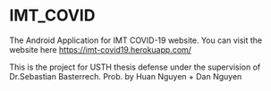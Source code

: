 # IMT_COVID
The Android Application for IMT COVID-19 website.
You can visit the website here https://imt-covid19.herokuapp.com/

This is the project for USTH thesis defense under the supervision of Dr.Sebastian Basterrech.
Prob. by Huan Nguyen + Dan Nguyen
